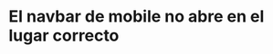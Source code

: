 
<!-- # El Link de navbar debe tener las propiedades del background-animated si esta seleccionado. -->
# El navbar de mobile no abre en el lugar correcto 